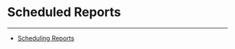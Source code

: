 


Scheduled Reports
=================
***
* [Scheduling Reports](../../raw_kb/article/scheduling_reports/index.html)
